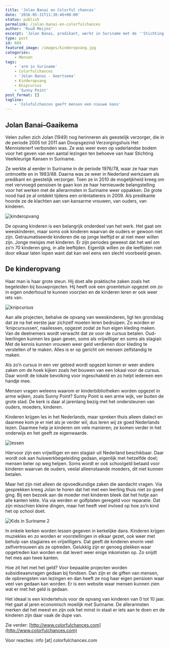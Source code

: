 ```yaml
---
title: 'Jolan Banai en Colorful chances'
date: '2016-05-31T11:30:46+00:00'
status: publish
permalink: /jolan-banai-en-colorfulchances
author: 'Ruud Meijns'
excerpt: 'Jolan Banai, predikant, werkt in Suriname met de ''Stichting Veelkleurige Kansen'' onder de allerarmsten.'
type: post
id: 684
featured_image: /images/kinderopvang.jpg
categories:
    - Mensen
tags:
    - 'arm in Suriname'
    - Colorfulchances
    - 'Jolan Banai - Geertsema'
    - Kinderopvang
    - Knipcursus
    - 'Sunny Point'
post_format: []
tagline:
    - 'Colofulchances geeft mensen een nieuwe kans'
---
```


## Jolan Banai–Gaaikema

Velen zullen zich Jolan (1949) nog herinneren als geestelijk verzorger, die in de periode 2005 tot 2011 aan Doopsgezind Verzorgingshuis Het Mennistenerf verbonden was. Ze was weer even op vaderlandse bodem voor het geven van een aantal lezingen ten behoeve van haar Stichting Veelkleurige Kansen in Suriname.

Ze werkte al eerder in Suriname in de periode 1976/78, waar ze haar man ontmoette en in 1983/88. Daarna was ze weer in Nederland werkzaam als predikant en geestelijk verzorger. Toen ze in 2010 de mogelijkheid kreeg om met vervroegd pensioen te gaan kon ze haar hernieuwde belangstelling voor het werken met de allerarmsten in Suriname weer oppakken. De grote nood had ze al ontdekt tijdens een oriëntatiereis in 2009. Als predikante hoorde ze de klachten aan van kansarme vrouwen, van ouders, van kinderen.

![kinderopvang](/images/kinderopvang.jpg)

De opvang kinderen is een belangrijk onderdeel van het werk. Het gaat om weeskinderen, maar soms ook kinderen waarvan de ouders er gewoon niet zijn. Getraumatiseerde kinderen die op jonge leeftijd er al niet meer willen zijn. Jonge meisjes met kinderen. Er zijn periodes geweest dat het wel om zo’n 70 kinderen ging, in alle leeftijden. Eigenlijk willen ze die leeftijden niet door elkaar laten lopen want dat kan wel eens een slecht voorbeeld geven.

## De kinderopvang

Haar man is haar grote steun. Hij doet alle praktische zaken zoals het begeleiden bij bouwprojecten. Hij heeft ook een groentetuin opgezet om zo in eigen onderhoud te kunnen voorzien en de kinderen leren er ook weer iets van.

![knipcursus](/images/knipcursus.jpg)

Aan alle projecten, behalve de opvang van weeskinderen, ligt ten grondslag dat ze na het eerste jaar zichzelf moeten leren bedruipen. Zo worden er ‘knipcursussen’, naailessen, opgezet zodat ze hun eigen kleding maken. Van de deelnemers wordt verwacht dat ze voor de cursus betalen. Oud-leerlingen kunnen les gaan geven, soms als vrijwilliger en soms als stagiair. Met de kennis kunnen vrouwen weer geld verdienen door kleding te verstellen of te maken. Alles is er op gericht om mensen zelfstandig te maken.

Als zo’n cursus in een ver gebied wordt opgezet komen er weer andere zaken om de hoek kijken zoals het bouwen van een lokaal voor de cursus. Daar wordt de lokale bevolking voor ingeschakeld en zo helpt iedereen een handje mee.

Mensen vragen weleens waarom er kinderbibliotheken worden opgezet in arme wijken, zoals Sunny Point? Sunny Point is een arme wijk, ver buiten de grote stad. De kerk is daar al jarenlang bezig met het ondersteunen van ouders, moeders, kinderen.

Kinderen krijgen les in het Nederlands, maar spreken thuis alleen dialect en daarmee kom je er niet als je verder wil, dus leren wij ze goed Nederlands lezen. Daarmee help je kinderen om vele manieren; ze komen verder in het onderwijs en het geeft ze eigenwaarde.

![lessen](/images/lessen.jpg)

Hiervoor zijn een vrijwilliger en een stagiair uit Nederland beschikbaar. Daar wordt ook aan huiswerkbegeleiding gedaan, eigenlijk met hetzelfde doel; mensen beter op weg helpen. Soms wordt er ook schoolgeld betaald voor kinderen waarvan de ouders, veelal alleenstaande moeders, dit niet kunnen betalen.

Maar het zijn niet alleen de opvoedkundige zaken die aandacht vragen. Via gesprekken kreeg Jolan te horen dat het met een leerling thuis niet zo goed ging. Bij een bezoek aan de moeder met kinderen bleek dat het hutje aan alle kanten lekte. Via via werden er golfplaten geregeld voor reparatie. Dat zijn misschien kleine dingen, maar het heeft veel invloed op hoe zo’n kind het op school doet.

![Kids in Suriname 2](/images/Kids-in-Suriname-2.jpg)

In enkele kerken worden lessen gegeven in kerkelijke dans. Kinderen krijgen muziekles en zo worden er voorstellingen in elkaar gezet, ook weer met behulp van stagiaires en vrijwilligers. Dat geeft de kinderen enorm veel zelfvertrouwen als ze optreden. Gelukkig zijn er genoeg plekken waar opgetreden kan worden en dat levert weer enige inkomsten op. Zo snijdt het mes aan twee kanten.

Hoe zit het met het geld? Voor bepaalde projecten worden subsidieaanvragen gedaan bij fondsen. Dan zijn er de giften van mensen, de opbrengsten van lezingen en dan heeft ze nog haar eigen pensioen waar veel van gedaan kan worden. Er is een website waar mensen kunnen zien wat er met het geld is gedaan.

Het ideaal is een kindertehuis voor de opvang van kinderen van 0 tot 10 jaar. Het gaat al jaren economisch moeilijk met Suriname. De allerarmsten merken dat het meest en zijn ook het minst in staat er iets aan te doen en de kinderen zijn daar vaak de dupe van.

Zie verder: [http://www.colorfulchances.com](http://www.colorfulchances.com)

Voor reacties: info \[at\] colorfulchances.com
